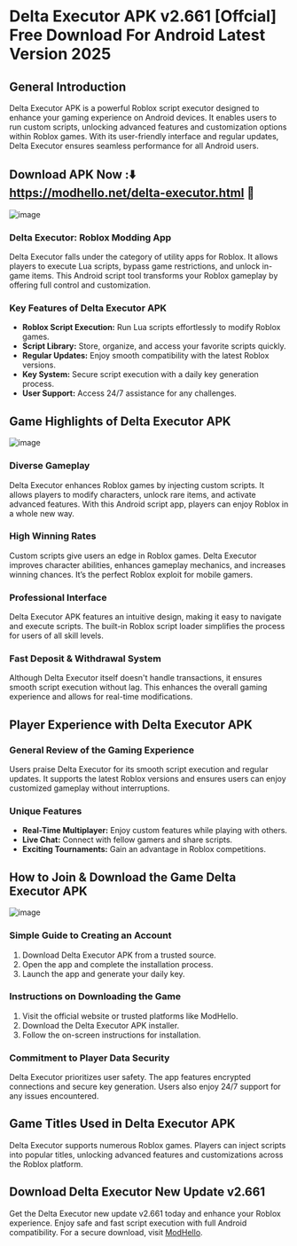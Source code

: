 # Delta Executor APK v2.661 [Offcial] Free Download For Android Latest Version 2025

## General Introduction

Delta Executor APK is a powerful Roblox script executor designed to enhance your gaming experience on Android devices. It enables users to run custom scripts, unlocking advanced features and customization options within Roblox games. With its user-friendly interface and regular updates, Delta Executor ensures seamless performance for all Android users.

## Download APK Now :⬇️ https://modhello.net/delta-executor.html 📲
![image](https://github.com/user-attachments/assets/0d8feb78-0c15-4375-9491-81aa9f122c1a)


### Delta Executor: Roblox Modding App

Delta Executor falls under the category of utility apps for Roblox. It allows players to execute Lua scripts, bypass game restrictions, and unlock in-game items. This Android script tool transforms your Roblox gameplay by offering full control and customization.

### Key Features of Delta Executor APK

- **Roblox Script Execution:** Run Lua scripts effortlessly to modify Roblox games.
- **Script Library:** Store, organize, and access your favorite scripts quickly.
- **Regular Updates:** Enjoy smooth compatibility with the latest Roblox versions.
- **Key System:** Secure script execution with a daily key generation process.
- **User Support:** Access 24/7 assistance for any challenges.

## Game Highlights of Delta Executor APK

![image](https://github.com/user-attachments/assets/97f8cd83-f874-4331-90d2-896510b90117)


### Diverse Gameplay

Delta Executor enhances Roblox games by injecting custom scripts. It allows players to modify characters, unlock rare items, and activate advanced features. With this Android script app, players can enjoy Roblox in a whole new way.

### High Winning Rates

Custom scripts give users an edge in Roblox games. Delta Executor improves character abilities, enhances gameplay mechanics, and increases winning chances. It’s the perfect Roblox exploit for mobile gamers.

### Professional Interface

Delta Executor APK features an intuitive design, making it easy to navigate and execute scripts. The built-in Roblox script loader simplifies the process for users of all skill levels.

### Fast Deposit & Withdrawal System

Although Delta Executor itself doesn't handle transactions, it ensures smooth script execution without lag. This enhances the overall gaming experience and allows for real-time modifications.

## Player Experience with Delta Executor APK

### General Review of the Gaming Experience

Users praise Delta Executor for its smooth script execution and regular updates. It supports the latest Roblox versions and ensures users can enjoy customized gameplay without interruptions.

### Unique Features

- **Real-Time Multiplayer:** Enjoy custom features while playing with others.
- **Live Chat:** Connect with fellow gamers and share scripts.
- **Exciting Tournaments:** Gain an advantage in Roblox competitions.

## How to Join & Download the Game Delta Executor APK

![image](https://github.com/user-attachments/assets/db2c1fe6-289d-4277-ac6b-7f1abf013d2f)


### Simple Guide to Creating an Account

1. Download Delta Executor APK from a trusted source.
2. Open the app and complete the installation process.
3. Launch the app and generate your daily key.

### Instructions on Downloading the Game

1. Visit the official website or trusted platforms like ModHello.
2. Download the Delta Executor APK installer.
3. Follow the on-screen instructions for installation.

### Commitment to Player Data Security

Delta Executor prioritizes user safety. The app features encrypted connections and secure key generation. Users also enjoy 24/7 support for any issues encountered.

## Game Titles Used in Delta Executor APK

Delta Executor supports numerous Roblox games. Players can inject scripts into popular titles, unlocking advanced features and customizations across the Roblox platform.

## Download Delta Executor New Update v2.661

Get the Delta Executor new update v2.661 today and enhance your Roblox experience. Enjoy safe and fast script execution with full Android compatibility. For a secure download, visit [ModHello](https://modhello.io).

